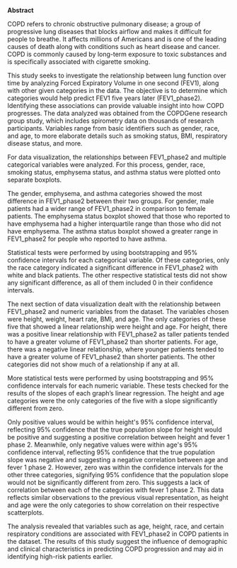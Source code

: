 **Abstract**

COPD refers to chronic obstructive pulmonary disease; a group of progressive lung diseases that blocks airflow and makes it difficult for people to breathe. It affects millions of Americans and is one of the leading causes of death along with conditions such as heart disease and cancer. COPD is commonly caused by long-term exposure to toxic substances and is specifically associated with cigarette smoking.

This study seeks to investigate the relationship between lung function over time by analyzing Forced Expiratory Volume in one second (FEV1), along with other given categories in the data. The objective is to determine which categories would help predict FEV1 five years later (FEV1_phase2). Identifying these associations can provide valuable insight into how COPD progresses. The data analyzed was obtained from the COPDGene research group study, which includes spirometry data on thousands of research participants. Variables range from basic identifiers such as gender, race, and age, to more elaborate details such as smoking status, BMI, respiratory disease status, and more.

For data visualization, the relationships between FEV1_phase2 and multiple categorical variables were analyzed. For this process, gender, race, smoking status, emphysema status, and asthma status were plotted onto separate boxplots.

The gender, emphysema, and asthma categories showed the most difference in FEV1_phase2 between their two groups. For gender, male patients had a wider range of FEV1_phase2 in comparison to female patients. The emphysema status boxplot showed that those who reported to have emphysema had a higher interquartile range than those who did not have emphysema. The asthma status boxplot showed a greater range in FEV1_phase2 for people who reported to have asthma.

Statistical tests were performed by using bootstrapping and 95% confidence intervals for each categorical variable. Of these categories, only the race category indicated a significant difference in FEV1_phase2 with white and black patients. The other respective statistical tests did not show any significant difference, as all of them included 0 in their confidence intervals.

The next section of data visualization dealt with the relationship between FEV1_phase2 and numeric variables from the dataset. The variables chosen were height, weight, heart rate, BMI, and age. The only categories of these five that showed a linear relationship were height and age. For height, there was a positive linear relationship with FEV1_phase2 as taller patients tended to have a greater volume of FEV1_phase2 than shorter patients. For age, there was a negative linear relationship, where younger patients tended to have a greater volume of FEV1_phase2 than shorter patients. The other categories did not show much of a relationship if any at all.

More statistical tests were performed by using bootstrapping and 95% confidence intervals for each numeric variable. These tests checked for the results of the slopes of each graph’s linear regression. The height and age categories were the only categories of the five with a slope significantly different from zero.

Only positive values would be within height's 95% confidence interval, reflecting 95% confidence that the true population slope for height would be positive and suggesting a positive correlation between height and fever 1 phase 2. Meanwhile, only negative values were within age's 95% confidence interval, reflecting 95% confidence that the true population slope was negative and suggesting a negative correlation between age and fever 1 phase 2. However, zero was within the confidence intervals for the other three categories, signifying 95% confidence that the population slope would not be significantly different from zero. This suggests a lack of correlation between each of the categories with fever 1 phase 2. This data reflects similar observations to the previous visual representation, as height and age were the only categories to show correlation on their respective scatterplots.

The analysis revealed that variables such as age, height, race, and certain respiratory conditions are associated with FEV1_phase2 in COPD patients in the dataset. The results of this study suggest the influence of demographic and clinical characteristics in predicting COPD progression and may aid in identifying high-risk patients earlier.
